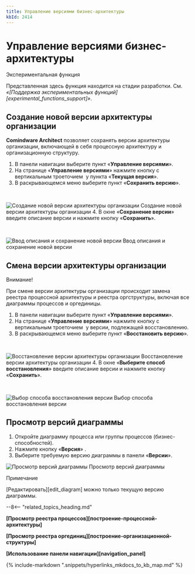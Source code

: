 ```yaml
---
title: Управление версиями бизнес-архитектуры
kbId: 2414
---
```


# Управление версиями бизнес-архитектуры

Экспериментальная функция

Представленная здесь функция находится на стадии разработки. См. *«[Поддержка экспериментальных функций][experimental_functions_support]»*.

## Создание новой версии архитектуры организации

**Comindware Architect** позволяет сохранять версии архитектуры организации, включающей в себя процессную архитектуру и организационную структуру.

1. В панели навигации выберите пункт «**Управление версиями**».
2. На странице «**Управление версиями**» нажмите кнопку с вертикальным троеточием *‌* у пункта «**Текущая версия**».
3. В раскрывающемся меню выберите пункт «**Сохранить версию**».

 

![Создание новой версии архитектуры организации](https://kb.comindware.ru/assets/version_control_create.png)
Создание новой версии архитектуры организации
4. В окне «**Сохранение версии**» введите описание версии и нажмите кнопку «**Сохранить**».

 

![Ввод описания и сохранение новой версии](https://kb.comindware.ru/assets/version_control_description.png)
Ввод описания и сохранение новой версии

## Смена версии архитектуры организации

Внимание!

При смене версии архитектуры организации происходит замена реестра процессной архитектуры и реестра оргструктуры, включая все диаграммы процессов и оргединицы.

1. В панели навигации выберите пункт «**Управление версиями**».
2. На странице «**Управление версиями**» нажмите кнопку с вертикальным троеточием *‌* у версии, подлежащей восстановлению.
3. В раскрывающемся меню выберите пункт «**Восстановить версию**».

 

![Восстановление версии архитектуры организации](https://kb.comindware.ru/assets/version_control_restore.png)
Восстановление версии архитектуры организации
4. В окне «**Выберите способ восстановления**» введите описание версии и нажмите кнопку «**Сохранить**».

 

![Выбор способа восстановления версии](https://kb.comindware.ru/assets/version_control_restore_options.png)
Выбор способа восстановления версии

## Просмотр версий диаграммы

1. Откройте диаграмму процесса или группы процессов (бизнес-способностей).
2. Нажмите кнопку «**Версия**» *‌*.
3. Выберите требуемую версию диаграммы в панели «**Версии**».
![Просмотр версий диаграммы](https://kb.comindware.ru/assets/version_control_viewing_diagram_versions.png)
Просмотр версий диаграммы

Примечание

[Редактировать][edit_diagram] можно только текущую версию диаграммы.

--8<-- "related_topics_heading.md"

**[Просмотр реестра процессов][построение-процессной-архитектуры]**

**[Просмотр реестра оргединиц][построение-организационной-структуры]**

**[Использование панели навигации][navigation_panel]**

{% include-markdown ".snippets/hyperlinks_mkdocs_to_kb_map.md" %}
